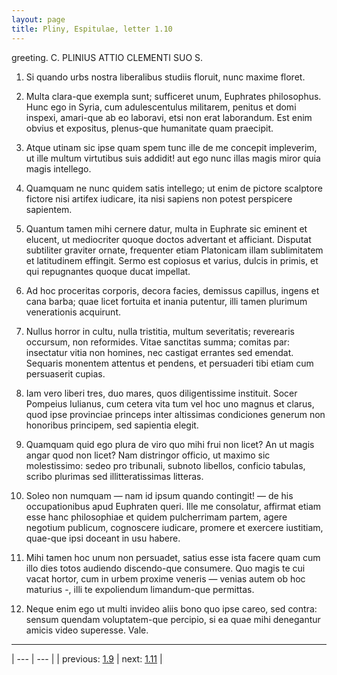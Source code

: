 ```yaml
---
layout: page
title: Pliny, Espitulae, letter 1.10
---
```


greeting. C. PLINIUS ATTIO CLEMENTI SUO S.



1. Si quando urbs nostra liberalibus studiis floruit, nunc maxime floret.



2. Multa clara-que exempla sunt; sufficeret unum, Euphrates philosophus. Hunc ego in Syria, cum adulescentulus militarem, penitus et domi inspexi, amari-que ab eo laboravi, etsi non erat laborandum. Est enim obvius et expositus, plenus-que humanitate quam praecipit.



3. Atque utinam sic ipse quam spem tunc ille de me concepit impleverim, ut ille multum virtutibus suis addidit! aut ego nunc illas magis miror quia magis intellego.



4. Quamquam ne nunc quidem satis intellego; ut enim de pictore scalptore fictore nisi artifex iudicare, ita nisi sapiens non potest perspicere sapientem.



5. Quantum tamen mihi cernere datur, multa in Euphrate sic eminent et elucent, ut mediocriter quoque doctos advertant et afficiant. Disputat subtiliter graviter ornate, frequenter etiam Platonicam illam sublimitatem et latitudinem effingit. Sermo est copiosus et varius, dulcis in primis, et qui repugnantes quoque ducat impellat.



6. Ad hoc proceritas corporis, decora facies, demissus capillus, ingens et cana barba; quae licet fortuita et inania putentur, illi tamen plurimum venerationis acquirunt.



7. Nullus horror in cultu, nulla tristitia, multum severitatis; reverearis occursum, non reformides. Vitae sanctitas summa; comitas par: insectatur vitia non homines, nec castigat errantes sed emendat. Sequaris monentem attentus et pendens, et persuaderi tibi etiam cum persuaserit cupias.



8. Iam vero liberi tres, duo mares, quos diligentissime instituit. Socer Pompeius Iulianus, cum cetera vita tum vel hoc uno magnus et clarus, quod ipse provinciae princeps inter altissimas condiciones generum non honoribus principem, sed sapientia elegit.



9. Quamquam quid ego plura de viro quo mihi frui non licet? An ut magis angar quod non licet? Nam distringor officio, ut maximo sic molestissimo: sedeo pro tribunali, subnoto libellos, conficio tabulas, scribo plurimas sed illitteratissimas litteras.



10. Soleo non numquam — nam id ipsum quando contingit! — de his occupationibus apud Euphraten queri. Ille me consolatur, affirmat etiam esse hanc philosophiae et quidem pulcherrimam partem, agere negotium publicum, cognoscere iudicare, promere et exercere iustitiam, quae-que ipsi doceant in usu habere.



11. Mihi tamen hoc unum non persuadet, satius esse ista facere quam cum illo dies totos audiendo discendo-que consumere. Quo magis te cui vacat hortor, cum in urbem proxime veneris — venias autem ob hoc maturius -, illi te expoliendum limandum-que permittas.



12. Neque enim ego ut multi invideo aliis bono quo ipse careo, sed contra: sensum quendam voluptatem-que percipio, si ea quae mihi denegantur amicis video superesse. Vale.



---

| --- | --- |
| previous: [1.9](../1.9/) | next: [1.11](../1.11/) |